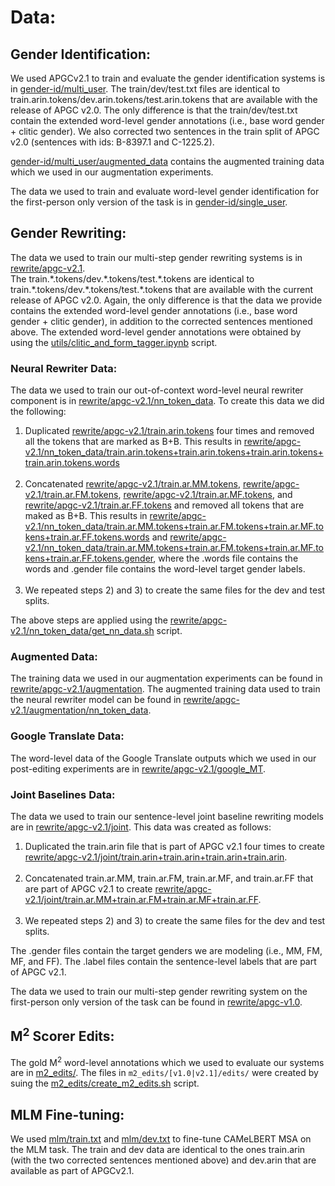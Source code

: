 # Data:

## Gender Identification:
We used APGCv2.1 to train and evaluate the gender identification systems is in [gender-id/multi_user](gender-id/multi_user). The train/dev/test.txt files are identical to train.arin.tokens/dev.arin.tokens/test.arin.tokens that are available with the release of APGC v2.0. The only difference is that the train/dev/test.txt contain the extended word-level gender annotations (i.e., base word gender + clitic gender). We also corrected two sentences in the train split of APGC v2.0 (sentences with ids: B-8397.1 and C-1225.2). 

[gender-id/multi_user/augmented_data](gender-id/multi_user/augmented_data) contains the augmented training data which we used in our augmentation experiments.

The data we used to train and evaluate word-level gender identification for the first-person only version of the task is in [gender-id/single_user](gender-id/single_user).


## Gender Rewriting:
The data we used to train our multi-step gender rewriting systems is in [rewrite/apgc-v2.1](rewrite/apgc-v2.1).<br/>
The train.\*.tokens/dev.\*.tokens/test.\*.tokens are identical to train.\*.tokens/dev.\*.tokens/test.\*.tokens that are available with the current release of APGC v2.0. Again, the only difference is that the data we provide contains the extended word-level gender annotations (i.e., base word gender + clitic gender), in addition to the corrected sentences mentioned above. The extended word-level gender annotations were obtained by using the [utils/clitic_and_form_tagger.ipynb](utils/clitic_and_form_tagger.ipynb) script.

### Neural Rewriter Data:
The data we used to train our out-of-context word-level neural rewriter component is in [rewrite/apgc-v2.1/nn_token_data](rewrite/apgc-v2.1/nn_token_data). To create this data we did the following:
1) Duplicated [rewrite/apgc-v2.1/train.arin.tokens](rewrite/apgc-v2.1/train.arin.tokens) four times and removed all the tokens that are marked as B+B. This results in [rewrite/apgc-v2.1/nn_token_data/train.arin.tokens+train.arin.tokens+train.arin.tokens+train.arin.tokens.words](rewrite/apgc-v2.1/nn_token_data/train.arin.tokens+train.arin.tokens+train.arin.tokens+train.arin.tokens.words)</br></br>
2) Concatenated [rewrite/apgc-v2.1/train.ar.MM.tokens](rewrite/apgc-v2.1/train.ar.MM.tokens), [rewrite/apgc-v2.1/train.ar.FM.tokens](rewrite/apgc-v2.1/train.ar.FM.tokens), [rewrite/apgc-v2.1/train.ar.MF.tokens](rewrite/apgc-v2.1/train.ar.MF.tokens), and [rewrite/apgc-v2.1/train.ar.FF.tokens](rewrite/apgc-v2.1/train.ar.FF.tokens) and removed all tokens that are maked as B+B. This results in [rewrite/apgc-v2.1/nn_token_data/train.ar.MM.tokens+train.ar.FM.tokens+train.ar.MF.tokens+train.ar.FF.tokens.words](rewrite/apgc-v2.1/nn_token_data/train.ar.MM.tokens+train.ar.FM.tokens+train.ar.MF.tokens+train.ar.FF.tokens.words) and [rewrite/apgc-v2.1/nn_token_data/train.ar.MM.tokens+train.ar.FM.tokens+train.ar.MF.tokens+train.ar.FF.tokens.gender](rewrite/apgc-v2.1/nn_token_data/train.ar.MM.tokens+train.ar.FM.tokens+train.ar.MF.tokens+train.ar.FF.tokens.gender), where the .words file contains the words and .gender file contains the word-level target gender labels.</br></br>
3) We repeated steps 2) and 3) to create the same files for the dev and test splits.

The above steps are applied using the [rewrite/apgc-v2.1/nn_token_data/get_nn_data.sh](https://github.com/balhafni/gender-rewriting/blob/master/data/rewrite/apgc-v2.1/nn_token_data/get_nn_data.sh) script.

### Augmented Data:
The training data we used in our augmentation experiments can be found in [rewrite/apgc-v2.1/augmentation](rewrite/apgc-v2.1/augmentation). The augmented training data used to train the neural rewriter model can be found in [rewrite/apgc-v2.1/augmentation/nn_token_data](rewrite/apgc-v2.1/augmentation/nn_token_data).

### Google Translate Data:
The word-level data of the Google Translate outputs which we used in our post-editing experiments are in [rewrite/apgc-v2.1/google_MT](rewrite/apgc-v2.1/google_MT).

### Joint Baselines Data:
The data we used to train our sentence-level joint baseline rewriting models are in [rewrite/apgc-v2.1/joint](rewrite/apgc-v2.1/joint). This data was created as follows:
1) Duplicated the train.arin file that is part of APGC v2.1 four times to create [rewrite/apgc-v2.1/joint/train.arin+train.arin+train.arin+train.arin](rewrite/apgc-v2.1/joint/train.arin+train.arin+train.arin+train.arin).<br/><br/>
2) Concatenated train.ar.MM, train.ar.FM, train.ar.MF, and train.ar.FF that are part of APGC v2.1 to create [rewrite/apgc-v2.1/joint/train.ar.MM+train.ar.FM+train.ar.MF+train.ar.FF](rewrite/apgc-v2.1/joint/train.ar.MM+train.ar.FM+train.ar.MF+train.ar.FF).<br/><br/>
3) We repeated steps 2) and 3) to create the same files for the dev and test splits.

The .gender files contain the target genders we are modeling (i.e., MM, FM, MF, and FF). The .label files contain the sentence-level labels that are part of APGC v2.1.


The data we used to train our multi-step gender rewriting system on the first-person only version of the task can be found in [rewrite/apgc-v1.0](rewrite/apgc-v1.0).

## M<sup>2</sup> Scorer Edits:
The gold M<sup>2</sup> word-level annotations which we used to evaluate our systems are in [m2_edits/](m2_edits/). The files in `m2_edits/[v1.0|v2.1]/edits/` were created by suing the [m2_edits/create_m2_edits.sh](m2_edits/create_m2_edits.sh) script.

## MLM Fine-tuning:
We used [mlm/train.txt](mlm/train.txt) and [mlm/dev.txt](mlm/dev.txt) to fine-tune CAMeLBERT MSA on the MLM task. The train and dev data are identical to the ones train.arin (with the two corrected sentences mentioned above) and dev.arin that are available as part of APGCv2.1.

